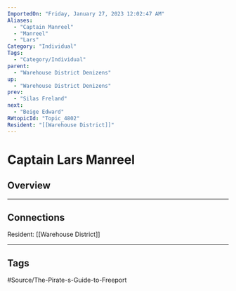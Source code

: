 ```yaml
---
ImportedOn: "Friday, January 27, 2023 12:02:47 AM"
Aliases:
  - "Captain Manreel"
  - "Manreel"
  - "Lars"
Category: "Individual"
Tags:
  - "Category/Individual"
parent:
  - "Warehouse District Denizens"
up:
  - "Warehouse District Denizens"
prev:
  - "Silas Freland"
next:
  - "Beige Edward"
RWtopicId: "Topic_4802"
Resident: "[[Warehouse District]]"
---
```

# Captain Lars Manreel
## Overview
---
## Connections
Resident: [[Warehouse District]]


---
## Tags
#Source/The-Pirate-s-Guide-to-Freeport

